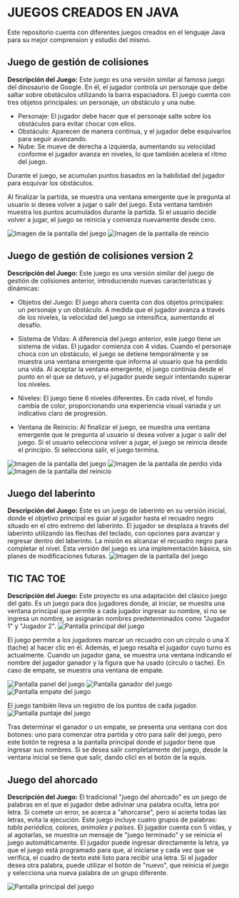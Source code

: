 # JUEGOS CREADOS EN JAVA
Este repositorio cuenta con diferentes juegos creados en el lenguaje Java para su mejor comprension y estudio del mismo. 

## Juego de gestión de colisiones

**Descripción del Juego:** 
Este juego es una versión similar al famoso juego del dinosaurio de Google. En él, el jugador controla un personaje que debe saltar sobre obstáculos utilizando la barra espaciadora. El juego cuenta con tres objetos principales: un personaje, un obstáculo y una nube.

- Personaje: El jugador debe hacer que el personaje salte sobre los obstáculos para evitar chocar con ellos.
- Obstáculo: Aparecen de manera continua, y el jugador debe esquivarlos para seguir avanzando.
- Nube: Se mueve de derecha a izquierda, aumentando su velocidad conforme el jugador avanza en niveles, lo que también acelera el ritmo del juego.

Durante el juego, se acumulan puntos basados en la habilidad del jugador para esquivar los obstáculos.

Al finalizar la partida, se muestra una ventana emergente que le pregunta al usuario si desea volver a jugar o salir del juego. Esta ventana también muestra los puntos acumulados durante la partida. Si el usuario decide volver a jugar, el juego se reinicia y comienza nuevamente desde cero.

![Imagen de la pantalla del juego](https://github.com/Alejandraglezjaime/Juegos-en-Java/blob/master/assets/juego%20de%20gestion%20de%20colisiones%20ventana%20principal.jpg?raw=true)
![Imagen de la pantalla de reincio](https://github.com/Alejandraglezjaime/Juegos-en-Java/blob/master/assets/juego%20de%20gestion%20de%20colisiones%20ventana%20opciones.jpg?raw=true)

## Juego de gestión de colisiones version 2

**Descripción del Juego:** 
Este juego es una versión similar del juego de gestión de colisiones anterior, introduciendo nuevas características y dinámicas:

- Objetos del Juego: El juego ahora cuenta con dos objetos principales: un personaje y un obstáculo. A medida que el jugador avanza a través de los niveles, la velocidad del juego se intensifica, aumentando el desafío.

- Sistema de Vidas: A diferencia del juego anterior, este juego tiene un sistema de vidas. El jugador comienza con 4 vidas. Cuando el personaje choca con un obstáculo, el juego se detiene temporalmente y se muestra una ventana emergente que informa al usuario que ha perdido una vida. Al aceptar la ventana emergente, el juego continúa desde el punto en el que se detuvo, y el jugador puede seguir intentando superar los niveles.

- Niveles: El juego tiene 6 niveles diferentes. En cada nivel, el fondo cambia de color, proporcionando una experiencia visual variada y un indicativo claro de progresión.

- Ventana de Reinicio: Al finalizar el juego, se muestra una ventana emergente que le pregunta al usuario si desea volver a jugar o salir del juego. Si el usuario selecciona volver a jugar, el juego se reinicia desde el principio. Si selecciona salir, el juego termina.

![Imagen de la pantalla del juego](https://github.com/Alejandraglezjaime/Juegos-en-Java/blob/master/assets/juego%20de%20gestion%20de%20colisiones%20ventana%20principal%20version%202.jpg?raw=true)
![Imagen de la pantalla de perdio vida](https://github.com/Alejandraglezjaime/Juegos-en-Java/blob/master/assets/juego%20de%20gestion%20de%20colisiones%20ventana%20perdio%20vida.jpg?raw=true)
![Imagen de la pantalla del reinicio](https://github.com/Alejandraglezjaime/Juegos-en-Java/blob/master/assets/juego%20de%20gestion%20de%20colisiones%20ventana%20reinicio%20version%202.jpg?raw=true)

## Juego del laberinto

**Descripción del Juego:** 
Este es un juego de laberinto en su versión inicial, donde el objetivo principal es guiar al jugador hasta el recuadro negro situado en el otro extremo del laberinto. El jugador se desplaza a través del laberinto utilizando las flechas del teclado, con opciones para avanzar y regresar dentro del laberinto. La misión es alcanzar el recuadro negro para completar el nivel. Esta versión del juego es una implementación básica, sin planes de modificaciones futuras.
![Imagen de la pantalla del juego](https://github.com/Alejandraglezjaime/Juegos-en-Java/blob/master/assets/gameLaberinto.jpg?raw=true)

## TIC TAC TOE

**Descripción del Juego:** 
Este proyecto es una adaptación del clásico juego del gato. Es un juego para dos jugadores donde, al iniciar, se muestra una ventana principal que permite a cada jugador ingresar su nombre, si no se ingresa un nombre, se asignarán nombres predeterminados como "Jugador 1" y "Jugador 2".
![Pantalla principal del juego](https://github.com/Alejandraglezjaime/Juegos-en-Java/blob/master/assets/tictactoePrincipal.jpg?raw=true)

El juego permite a los jugadores marcar un recuadro con un círculo o una X (tache) al hacer clic en él. Además, el juego resalta el jugador cuyo turno es actualmente. Cuando un jugador gana, se muestra una ventana indicando el nombre del jugador ganador y la figura que ha usado (círculo o tache). En caso de empate, se muestra una ventana de empate.

![Pantalla panel del juego](https://github.com/Alejandraglezjaime/Juegos-en-Java/blob/master/assets/tictactoePanel.jpg?raw=true)
![Pantalla ganador del juego](https://github.com/Alejandraglezjaime/Juegos-en-Java/blob/master/assets/tictactoeGanador.jpg?raw=true)
![Pantalla empate del juego](https://github.com/Alejandraglezjaime/Juegos-en-Java/blob/master/assets/tictactoeEmpate.jpg?raw=true)

El juego también lleva un registro de los puntos de cada jugador. 
![Pantalla puntaje del juego](https://github.com/Alejandraglezjaime/Juegos-en-Java/blob/master/assets/tictactoePuntaje.jpg?raw=true)

Tras determinar el ganador o un empate, se presenta una ventana con dos botones: uno para comenzar otra partida y otro para salir del juego, pero este botón te regresa a la pantalla principal donde el jugador tiene que ingresar sus nombres. Si se desea salir completamente del juego, desde la ventana inicial se tiene que salir, dando clicl en el botón de la equis.


## Juego del ahorcado

**Descripción del Juego:** 
El tradicional "juego del ahorcado" es un juego de palabras en el que el jugador debe adivinar una palabra oculta, letra por letra. Si comete un error, se acerca a "ahorcarse", pero si acierta todas las letras, evita la ejecución. Este juego incluye cuatro grupos de palabras: *tabla periódica, colores, animales y países*. El jugador cuenta con 5 vidas, y al agotarlas, se muestra un mensaje de "juego terminado" y se reinicia el juego automáticamente.
El jugador puede ingresar directamente la letra, ya que el juego está programado para que, al iniciarse y cada vez que se verifica, el cuadro de texto esté listo para recibir una letra. 
Si el jugador desea otra palabra, puede utilizar el botón de "nuevo", que reinicia el juego y selecciona una nueva palabra de un grupo diferente.

![Pantalla principal del juego](https://github.com/Alejandraglezjaime/Juegos-en-Java/blob/master/assets/juegoDelAhorcado.jpg?raw=true)
